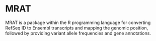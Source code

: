# MRAT
MRAT is a package within the R programming language for converting RefSeq ID to   Ensembl transcripts and mapping the genomic position, followed by providing variant allele   frequencies and gene annotations.
